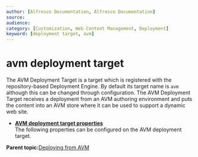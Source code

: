 ```yaml
---
author: [Alfresco Documentation, Alfresco Documentation]
source: 
audience: 
category: [Customization, Web Content Management, Deployment]
keyword: [deployment target, avm]
---
```


# avm deployment target

The AVM Deployment Target is a target which is registered with the repository-based Deployment Engine. By default its target name is `avm` although this can be changed through configuration. The AVM Deployment Target receives a deployment from an AVM authoring environment and puts the content into an AVM store where it can be used to support a dynamic web site.

-   **[AVM deployment target properties](../concepts/wcm-targets-avm-props.md)**  
The following properties can be configured on the AVM deployment target.

**Parent topic:**[Deploying from AVM](../concepts/wcm-deployment-intro.md)

